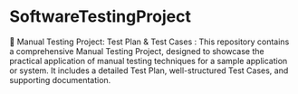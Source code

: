 # SoftwareTestingProject
📁 Manual Testing Project: Test Plan &amp; Test Cases : This repository contains a comprehensive Manual Testing Project, designed to showcase the practical application of manual testing techniques for a sample application or system. It includes a detailed Test Plan, well-structured Test Cases, and supporting documentation.
